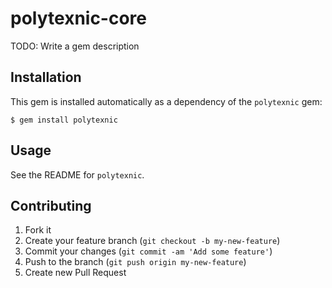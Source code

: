 # polytexnic-core

TODO: Write a gem description

## Installation

This gem is installed automatically as a dependency of the `polytexnic` gem:

    $ gem install polytexnic

## Usage

See the README for `polytexnic`.

## Contributing

1. Fork it
2. Create your feature branch (`git checkout -b my-new-feature`)
3. Commit your changes (`git commit -am 'Add some feature'`)
4. Push to the branch (`git push origin my-new-feature`)
5. Create new Pull Request
